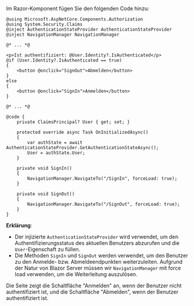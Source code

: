 Im Razor-Komponent fügen Sie den folgenden Code hinzu:

```cshtml title="Components/Pages/Index.razor"
@using Microsoft.AspNetCore.Components.Authorization
@using System.Security.Claims
@inject AuthenticationStateProvider AuthenticationStateProvider
@inject NavigationManager NavigationManager

@* ... *@

<p>Ist authentifiziert: @User.Identity?.IsAuthenticated</p>
@if (User.Identity?.IsAuthenticated == true)
{
    <button @onclick="SignOut">Abmelden</button>
}
else
{
    <button @onclick="SignIn">Anmelden</button>
}

@* ... *@

@code {
    private ClaimsPrincipal? User { get; set; }

    protected override async Task OnInitializedAsync()
    {
        var authState = await AuthenticationStateProvider.GetAuthenticationStateAsync();
        User = authState.User;
    }

    private void SignIn()
    {
        NavigationManager.NavigateTo("/SignIn", forceLoad: true);
    }

    private void SignOut()
    {
        NavigationManager.NavigateTo("/SignOut", forceLoad: true);
    }
}
```

**Erklärung**:

- Der injizierte `AuthenticationStateProvider` wird verwendet, um den Authentifizierungsstatus des aktuellen Benutzers abzurufen und die `User`-Eigenschaft zu füllen.
- Die Methoden `SignIn` und `SignOut` werden verwendet, um den Benutzer zu den Anmelde- bzw. Abmeldeendpunkten weiterzuleiten. Aufgrund der Natur von Blazor Server müssen wir `NavigationManager` mit force load verwenden, um die Weiterleitung auszulösen.

Die Seite zeigt die Schaltfläche "Anmelden" an, wenn der Benutzer nicht authentifiziert ist, und die Schaltfläche "Abmelden", wenn der Benutzer authentifiziert ist.

